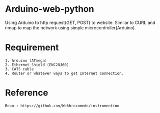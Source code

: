 # Arduino-web-python
  Using Arduino to http request(GET, POST) to website. Similar to CURL and nmap to map the network using simple microcontroller(Arduino).
  
# Requirement
	1. Arduino (ATmega)
	2. Ethernet Shield (ENC28J60)
	3. CAT5 cable
	4. Router or whatever ways to get Internet connection.

# Reference
	Repo.: https://github.com/Wekhrozomedo/instrumentino
